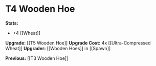 # T4 Wooden Hoe

**Stats:**
+ +4 [[Wheat]]

**Upgrade:** [[T5 Wooden Hoe]]
**Upgrade Cost:** 4x [[Ultra-Compressed Wheat]]
**Upgrader:** [[Wooden Hoes]] in [[Spawn]]

**Previous:** [[T3 Wooden Hoe]]